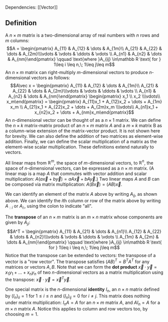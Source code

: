 Dependencies: [[Vector]]
## Definition
A $n\times m$ matrix is a two-dimensional array of real numbers with $n$ rows and $m$ columns:$$A = \begin{pmatrix} A_{11} & A_{12} & \dots & A_{1m}\\ A_{21} & A_{22} & \dots & A_{2m}\\\vdots & \vdots & \ddots & \vdots \\ A_{n1} & A_{n2} & \dots & A_{nm}\end{pmatrix} \qquad \text{where }A_{ij} \in\mathbb R \text{ for } 1\leq i \leq n,\; 1\leq j\leq m$$An $n\times m$ matrix can right-multiply $m$-dimensional vectors to produce $n$-dimensional vectors as follows: $$A\vec x = \begin{pmatrix} A_{11} & A_{12} & \dots & A_{1m}\\ A_{21} & A_{22} & \dots & A_{2m}\\\vdots & \vdots & \ddots & \vdots \\ A_{n1} & A_{n2} & \dots & A_{nm}\end{pmatrix} \begin{pmatrix} x_1 \\ x_2 \\\vdots\\ x_m\end{pmatrix} = \begin{pmatrix} A_{11}x_1 + A_{12}x_2 + \dots + A_{1m} x_m \\ A_{21}x_1 + A_{22}x_2 + \dots + A_{2m}x_m \\\vdots\\ A_{n1}x_1 + x_{n2}x_2 + \dots + A_{nm}x_m\end{pmatrix}$$An $n$-dimensional vector can be thought of as a $n\times 1$ matrix. We can define the $n\times k$ matrix-matrix product of an $n\times m$ matrix $A$ and a $m\times k$ matrix B as a column-wise extension of the matrix-vector product. It is not shown here for brevity. We can also define the addition of two matrices as element-wise addition. Finally, we can define the scalar multiplication of a matrix as the element-wise scalar multiplication. These definitions extend naturally to vectors.

All linear maps from $\mathbb R^m$, the space of $m$-dimensional vectors, to $\mathbb R^n$, the space of $n$-dimensional vectors, can be expressed as a $n\times m$ matrix. (A linear map is a map $A$ that commutes with vector addition and scalar multiplication: $A (a\vec x + b\vec y) = a A\vec x + b A\vec y$.) Two linear maps $A$ and $B$ can be composed via matrix multiplication: $A(B\vec x) = (AB)\vec x$.

We can identify an element of the matrix $A$ above by writing $A_{ij}$, as shown above. We can identify the $i$th column or row of the matrix above by writing $A_{: i}$ or $A_{i:}$, using the colon to indicate "all". 

The **transpose** of an $n\times m$ matrix is an $m\times n$ matrix whose components are given by $A_{ji}$:$$A^T = \begin{pmatrix} A_{11} & A_{21} & \dots & A_{n1}\\ A_{12} & A_{22} & \dots & A_{n2}\\\vdots & \vdots & \ddots & \vdots \\ A_{1m} & A_{2m} & \dots & A_{nm}\end{pmatrix} \qquad \text{where }A_{ij} \in\mathbb R \text{ for } 1\leq i \leq n,\; 1\leq j\leq m$$Notice that the transpose can be extended to vectors: the transpose of a vector is a "row vector". The transpose satisfies $(AB)^T = B^TA^T$ for any matrices or vectors $A, B$. Note that we can form the **dot product** $\vec x \cdot \vec y = x_1 y_1 + \dots + x_n y_n$ of two $n$-dimensional vectors as a matrix multiplication using the transpose: $\vec x \cdot \vec y = \vec x^T\vec y$.

One special matrix is the $n$-dimensional **identity** $I_n$, an $n\times n$ matrix defined by $(I_n)_{ii} = 1$ for $1\leq i\leq n$ and $(I_n)_{ij} = 0$ for $i\neq j$. This matrix does nothing under matrix multiplication: $I_n A = A$ for an $n\times m$ matrix $A$, and $AI_n = A$ for a $m\times n$ matrix $A$. Notice this applies to column and row vectors too, by choosing $m = 1$.